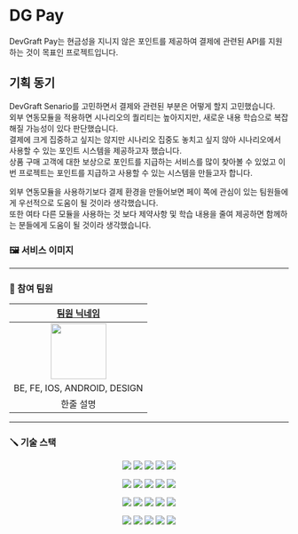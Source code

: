 # DG Pay

DevGraft Pay는 현금성을 지니지 않은 포인트를 제공하여 결제에 관련된 API를 지원하는 것이 목표인 프로젝트입니다.


## 기획 동기
DevGraft Senario를 고민하면서 결제와 관련된 부분은 어떻게 할지 고민했습니다.  
외부 연동모듈을 적용하면 시나리오의 퀄리티는 높아지지만, 새로운 내용 학습으로 복잡해질 가능성이 있다 판단했습니다.  
결제에 크게 집중하고 싶지는 않지만 시나리오 집중도 놓치고 싶지 않아 시나리오에서 사용할 수 있는 포인트 시스템을 제공하고자 했습니다.  
상품 구매 고객에 대한 보상으로 포인트를 지급하는 서비스를 많이 찾아볼 수 있었고 이번 프로젝트는 포인트를 지급하고 사용할 수 있는 시스템을 만들고자 합니다.


외부 연동모듈을 사용하기보다 결제 환경을 만들어보면 페이 쪽에 관심이 있는 팀원들에게 우선적으로 도움이 될 것이라 생각했습니다.  
또한 여타 다른 모듈을 사용하는 것 보다 제약사항 및 학습 내용을 줄여 제공하면 함께하는 분들에게 도움이 될 것이라 생각했습니다.  

### :framed_picture: 서비스 이미지

---


### :pushpin: 참여 팀원
|     [팀원 닉네임](팀원-프로필-주소)      |
|:----------------------------:|
|  <img src="" width="100px">  |
| BE, FE, IOS, ANDROID, DESIGN |
|            한줄 설명             |

--- 
### :screwdriver: 기술 스택
<p align="center">
<img src="https://img.shields.io/badge/TypeScript-569A31?style=for-the-badge&logo=JavaScript&logoColor=white">
<img src="https://img.shields.io/badge/TypeScript-3178C6?style=for-the-badge&logo=TypeScript&logoColor=white">
<img src="https://img.shields.io/badge/JAVA-007396?style=for-the-badge&logo=java&logoColor=white">
<img src="https://img.shields.io/badge/Kotlin-2496ED?style=for-the-badge&logo=kotlin&logoColor=orange">
<img src="https://img.shields.io/badge/ReactNative-2496ED?style=for-the-badge&logo=react&logoColor=white">
</p>
<p align="center">
<img src="https://img.shields.io/badge/IOS-white?style=for-the-badge&logo=apple&logoColor=black">
<img src="https://img.shields.io/badge/Android-green?style=for-the-badge&logo=android&logoColor=white">
<img src="https://img.shields.io/badge/react-61DAFB?style=for-the-badge&logo=react&logoColor=black">
<img src="https://img.shields.io/badge/Testing Library-E33332?style=for-the-badge&logo=testingLibrary&logoColor=white">
<img src="https://img.shields.io/badge/React Router-CA4245?style=for-the-badge&logo=reactRouter&logoColor=white">
</p>
<p align="center">
<img src="https://img.shields.io/badge/Spring Boot-6DB33F?style=for-the-badge&logo=Spring Boot&logoColor=white">
<img src="https://img.shields.io/badge/JUnit5-25A162?style=for-the-badge&logo=JUnit5&logoColor=white">
<img src="https://img.shields.io/badge/mariaDB-003545?style=for-the-badge&logo=mariaDB&logoColor=white">
<img src="https://img.shields.io/badge/Hibernate-59666C?style=for-the-badge&logo=Hibernate&logoColor=white"> 
<img src="https://img.shields.io/badge/Amazon AWS-232F3E?style=for-the-badge&logo=Amazon AWS&logoColor=white">
</p>
<p align="center">
<img src="https://img.shields.io/badge/Amazon S3-569A31?style=for-the-badge&logo=Amazon S3&logoColor=white">
<img src="https://img.shields.io/badge/NGINX-009639?style=for-the-badge&logo=NGINX&logoColor=white">  
<img src="https://img.shields.io/badge/Jenkins-D24939?style=for-the-badge&logo=Jenkins&logoColor=white"> 
<img src="https://img.shields.io/badge/SonarQube-4E9BCD?style=for-the-badge&logo=SonarQube&logoColor=white"> 
<img src="https://img.shields.io/badge/Docker-2496ED?style=for-the-badge&logo=Docker&logoColor=white"> 
</p>

### 
